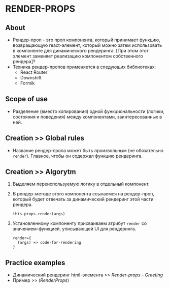 # RENDER-PROPS

## About
- Рендер-проп - это проп компонента, который принимает функцию, возвращающую react-элемент, который можно затем использовать в компоненте для динамического рендеринга. 
[При этом этот элемент заменяет реализацию компонентом собственного рендера]?
- Техника рендер-пропов применяется в следующих библиотеках:
  - React Router
  - Downshift
  - Formik

## Scope of use
- Разделение (вместо копирования) одной функциональности (логики, состояния и поведения) между компонентами, заинтересованных в ней.

## Creation >> Global rules
- Название рендер-пропа может быть произвольным (не обязательно `render`). Главное, чтобы он содержал функцию рендеринга.

## Creation >> Algorytm
1. Выделяем переиспользуемую логику в отдельный компонент.
1. В рендер-методе этого компонента ссылаемся на рендер-проп, который будет отвечать за динамический рендеринг этой части рендера.

    ```
    this.props.render(args)
    ``` 
1. Установленному компоненту присваиваем атрибут `render` со значением-функцией, уписывающей UI для рендеринга.

    ```
    render={
      (args) => code-for-rendering
    }
    ```

## Practice examples
- Динамический рендеринг html-элемента >> _Render-props - Greeting_
- Пример >> (_RenderProps_)